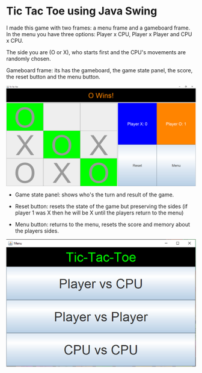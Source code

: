 # Tic Tac Toe using Java Swing

I made this game with two frames: a menu frame and a gameboard frame. In the menu you have three options: Player x CPU, Player x Player and CPU x CPU. 

The side you are (O or X), who starts first and the CPU's movements are randomly chosen.

Gameboard frame: its has the gameboard, the game state panel, the score, the reset button and the menu button.

<img align ="center" alt="game image" src="./images/game.PNG">

- Game state panel: shows who's the turn and result of the game.

- Reset button: resets the state of the game but preserving the sides (if player 1 was X then he will be X until the players return to the menu)

- Menu button: returns to the menu, resets the score and memory about the players sides.

<img align ="center" alt="menu image" src="./images/menu.PNG">
